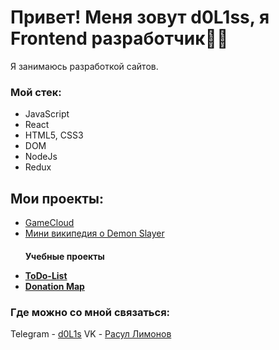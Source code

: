 <h1>Привет! Меня зовут d0L1ss, я Frontend разработчик👋🏻</h1>

Я занимаюсь разработкой сайтов.

<h3>Мой стек:</h3>

<ul>
  <li>JavaScript</li>
  <li>React</li>
  <li>HTML5, CSS3</li>
  <li>DOM</li>
  <li>NodeJs</li>
  <li>Redux</li>
</ul>


<h2>Мои проекты:</h2>

<ul>
  <a href="https://github.com/d0L1ss/Games.git"><li>GameCloud</li>
    <a href="https://github.com/d0L1ss/demonslayer.git"><li>Мини википедия о Demon Slayer</li></a>
  <p><h4>Учебные проекты</p></em>
  <a href="https://github.com/d0L1ss/ToDo-List.git"><li>ToDo-List</li></a>
  <a href="https://github.com/d0L1ss/Horizon.git"><li>Donation Map</li></a>
</ul>


<h3>Где можно со мной связаться:</h3>

Telegram - <a href="https://t.me/d0l1ssxx">d0L1s</a>
VK - <a href="https://vk.com/ohhd0l1s">Расул Лимонов</a>
